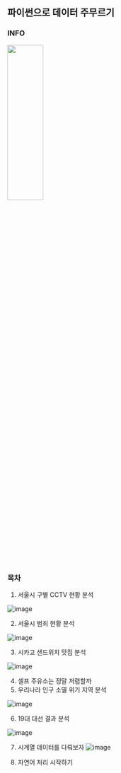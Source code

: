 ## 파이썬으로 데이터 주무르기

### INFO

<img src="http://image.kyobobook.co.kr/images/book/xlarge/474/x9791186697474.jpg" width="40%" height="30%"></img> </br>

### 목차
1. 서울시 구별 CCTV 현황 분석

![image](https://user-images.githubusercontent.com/65642065/182362965-97beeaa8-027d-4d68-b8e3-cce7b268d3db.png)

2. 서울시 범죄 현황 분석

![image](https://user-images.githubusercontent.com/65642065/182363131-c275c3a3-284d-4867-9d40-fb76da610c1e.png)

3. 시카고 샌드위치 맛집 분석

![image](https://user-images.githubusercontent.com/65642065/183851235-fa6dfec8-abed-4ee1-8b7c-ccc23097201b.png)


4. 셀프 주유소는 정말 저렴할까
5. 우리나라 인구 소멸 위기 지역 분석

![image](https://user-images.githubusercontent.com/65642065/188574074-a3a56601-474b-4786-a287-149681644a8a.png)

6. 19대 대선 결과 분석

![image](https://user-images.githubusercontent.com/65642065/188796636-c9289043-7b46-4981-a6a2-58afb8d5abec.png)

7. 시계열 데이터를 다뤄보자
![image](https://user-images.githubusercontent.com/65642065/190293631-3b3ed4bb-2cb3-4f02-a828-882a35993db2.png)


8. 자연어 처리 시작하기
